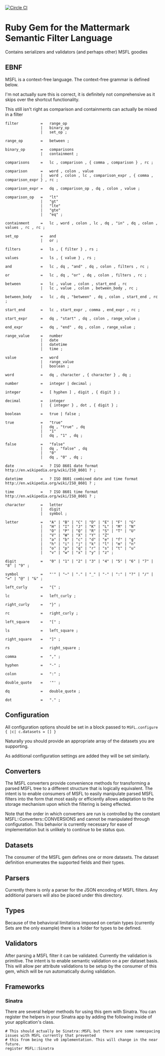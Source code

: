 [![Circle CI](https://circleci.com/gh/Referly/msfl.svg?style=svg)](https://circleci.com/gh/Referly/msfl)

# Ruby Gem for the Mattermark Semantic Filter Language

Contains serializers and validators (and perhaps other) MSFL goodies

## EBNF

MSFL is a context-free language. The context-free grammar is defined below.

I'm not actually sure this is correct, it is definitely not comprehensive as it skips over the shortcut functionality.

This still isn't right as comparison and containments can actually be mixed in a filter

    filter          =   range_op
                    |   binary_op
                    |   set_op ;

    range_op        =   between ;

    binary_op       =   comparisons
                    |   containment ;

    comparisons     =   lc , comparison , { comma , comparison } , rc ;

    comparison      =   word , colon , value
                    |   word , colon , lc , comparison_expr , { comma , comparison_expr } , rc ;

    comparison_expr =   dq , comparison_op , dq , colon , value ;

    comparison_op   =   "lt"
                    |   "gt"
                    |   "lte"
                    |   "gte"
                    |   "eq" ;

    containment     =   lc , word , colon , lc , dq , "in" , dq , colon , values , rc , rc ;

    set_op          =   and
                    |   or ;

    filters         =   ls , { filter } , rs ;

    values          =   ls , { value } , rs ;

    and             =   lc , dq , "and" , dq , colon , filters , rc ;

    or              =   lc , dq , "or" , dq , colon , filters , rc ;

    between         =   lc , value , colon , start_end , rc
                    |   lc , value , colon , between_body , rc ;

    between_body    =   lc , dq , "between" , dq , colon , start_end , rc ;

    start_end       =   lc , start_expr , comma , end_expr , rc ;

    start_expr      =   dq , "start" , dq , colon , range_value ;

    end_expr        =   dq , "end" , dq , colon , range_value ;

    range_value     =   number
                    |   date
                    |   datetime
                    |   time ;

    value           =   word
                    |   range_value
                    |   boolean ;

    word            =   dq , character , { character } , dq ;

    number          =   integer | decimal ;

    integer         =   [ hyphen ] , digit , { digit } ;

    decimal         =   integer
                    |   { integer } , dot , { digit } ;

    boolean         =   true | false ;

    true            =   "true"
                    |   dq , "true" , dq
                    |   "1"
                    |   dq , "1" , dq ;

    false           =   "false"
                    |   dq , "false" , dq
                    |   "0"
                    |   dq , "0" , dq ;

    date            =   ? ISO 8601 date format http://en.wikipedia.org/wiki/ISO_8601 ? ;

    datetime        =   ? ISO 8601 combined date and time format http://en.wikipedia.org/wiki/ISO_8601 ? ;

    time            =   ? ISO 8601 time format http://en.wikipedia.org/wiki/ISO_8601 ? ;

    character       =   letter
                    |   digit
                    |   symbol ;

    letter          =   "A" | "B" | "C" | "D" | "E" | "F" | "G"
                    |   "H" | "I" | "J" | "K" | "L" | "M" | "N"
                    |   "O" | "P" | "Q" | "R" | "S" | "T" | "U"
                    |   "V" | "W" | "X" | "Y" | "Z"
                    |   "a" | "b" | "c" | "d" | "e" | "f" | "g"
                    |   "h" | "i" | "j" | "k" | "l" | "m" | "n"
                    |   "o" | "p" | "q" | "r" | "s" | "t" | "u"
                    |   "v" | "w" | "x" | "y" | "z" ;

    digit           =   "0" | "1" | "2" | "3" | "4" | "5" | "6" | "7" | "8" | "9" ;

    symbol          =   "'" | "~" | "." | "_" | "-" | ":" | "?" | "/" | "=" | "@" | "&" ;

    left_curly      =   "{" ;

    lc              =   left_curly ;

    right_curly     =   "}" ;

    rc              =   right_curly ;

    left_square     =   "[" ;

    ls              =   left_square ;

    right_square    =   "]" ;

    rs              =   right_square ;

    comma           =   "," ;

    hyphen          =   "-" ;

    colon           =   ":" ;

    double_quote    =   '"' ;

    dq              =   double_quote ;

    dot             =   "." ;




## Configuration

All configuration options should be set in a block passed to `MSFL.configure { |c| c.datasets = [] }`

Naturally you should provide an appropriate array of the datasets you are supporting.

As additional configuration settings are added they will be set similarly.

## Converters

The MSFL converters provide convenience methods for transforming a parsed MSFL tree to a different structure that is
logically equivalent. The intent is to enable consumers of MSFL to easily manipulate parsed MSFL filters into the form
that most easily or efficiently allows adaptation to the storage mechanism upon which the filtering is being effected.

Note that the order in which converters are run is controlled by the constant MSFL::Converters::CONVERSIONS and cannot
be manipulated through configuration. This behavior is currently necessary for ease of implementation but is unlikely
to continue to be status quo.

## Datasets

The consumer of the MSFL gem defines one or more datasets. The dataset definition enumerates the supported fields and
their types.

## Parsers

Currently there is only a parser for the JSON encoding of MSFL filters. Any additional parsers will also be placed
under this directory.

## Types

Because of the behavioral limitations imposed on certain types (currently Sets are the only example) there is a folder
for types to be defined.

## Validators

After parsing a MSFL filter it can be validated. Currently the validation is primitive. The intent is to enable
semantic validation on a per dataset basis. This will allow per attribute validations to be setup by the consumer
of this gem, which will be run automatically during validation.

## Frameworks

### Sinatra

There are several helper methods for using this gem with Sinatra. You can register the helpers in your Sinatra app
by adding the following inside of your application's class.

```
# This should actually be Sinatra::MSFL but there are some namespacing issues with MSFL currently that prevented
# this from being the v0 implementation. This will change in the near future.
register MSFL::Sinatra
```